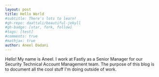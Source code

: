 ```yaml
---
layout: post
title: Hello World
#subtitle: There's lots to learn!
#gh-repo: daattali/beautiful-jekyll
#gh-badge: [star, fork, follow]
#tags: [test]
#comments: true
#mathjax: true
author: Aneel Dadani
---
```


Hello! My name is Aneel. I work at Fastly as a Senior Manager for our Security Technical Account Management team. The purpose of this blog is to document all the cool stuff I'm doing outside of work.